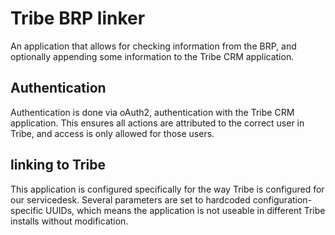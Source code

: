 # Tribe BRP linker

An application that allows for checking information from the BRP, and optionally 
appending some information to the Tribe CRM application.

## Authentication
Authentication is done via oAuth2, authentication with the Tribe CRM application. This
ensures all actions are attributed to the correct user in Tribe, and access is only allowed
for those users.

## linking to Tribe
This application is configured specifically for the way Tribe is configured for our servicedesk. 
Several parameters are set to hardcoded configuration-specific UUIDs, which means the application
is not useable in different Tribe installs without modification.